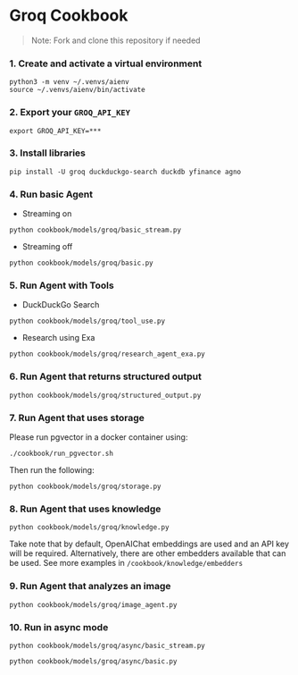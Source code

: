 # Groq Cookbook

> Note: Fork and clone this repository if needed

### 1. Create and activate a virtual environment

```shell
python3 -m venv ~/.venvs/aienv
source ~/.venvs/aienv/bin/activate
```

### 2. Export your `GROQ_API_KEY`

```shell
export GROQ_API_KEY=***
```

### 3. Install libraries

```shell
pip install -U groq duckduckgo-search duckdb yfinance agno
```

### 4. Run basic Agent

- Streaming on

```shell
python cookbook/models/groq/basic_stream.py
```

- Streaming off

```shell
python cookbook/models/groq/basic.py
```

### 5. Run Agent with Tools

- DuckDuckGo Search

```shell
python cookbook/models/groq/tool_use.py
```

- Research using Exa

```shell
python cookbook/models/groq/research_agent_exa.py
```

### 6. Run Agent that returns structured output

```shell
python cookbook/models/groq/structured_output.py
```

### 7. Run Agent that uses storage

Please run pgvector in a docker container using:

```shell
./cookbook/run_pgvector.sh
```

Then run the following:

```shell
python cookbook/models/groq/storage.py
```

### 8. Run Agent that uses knowledge

```shell
python cookbook/models/groq/knowledge.py
```
Take note that by default, OpenAIChat embeddings are used and an API key will be required. Alternatively, there are other embedders available that can be used. See more examples in `/cookbook/knowledge/embedders`

### 9. Run Agent that analyzes an image

```shell
python cookbook/models/groq/image_agent.py
```

### 10. Run in async mode

```shell
python cookbook/models/groq/async/basic_stream.py
```
```shell
python cookbook/models/groq/async/basic.py
```
